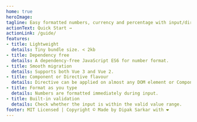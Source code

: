 ```yaml
---
home: true
heroImage: 
tagline: Easy formatted numbers, currency and percentage with input/directive mask for Vue.js
actionText: Quick Start →
actionLink: /guide/
features:
- title: Lightweight
  details: Tiny bundle size. < 2kb
- title: Dependency free
  details: A dependency-free JavaScript ES6 for number format.
- title: Smooth migration
  details: Supports both Vue 3 and Vue 2.
- title: Component or Directive flavour
  details: Directive can be applied on almost any DOM element or Component.
- title: Format as you type
  details: Numbers are formatted immediately during input.
- title: Built-in validation
  details: Check whether the input is within the valid value range.
footer: MIT Licensed | Copyright © Made by Dipak Sarkar with ❤️
---
```


